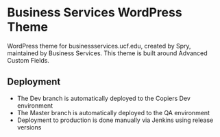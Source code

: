# Business Services WordPress Theme

WordPress theme for businessservices.ucf.edu, created by Spry, maintained by Business Services.
This theme is built around Advanced Custom Fields.

## Deployment

- The Dev branch is automatically deployed to the Copiers Dev environment
- The Master branch is automatically deployed to the QA environment
- Deployment to production is done manually via Jenkins using release versions
